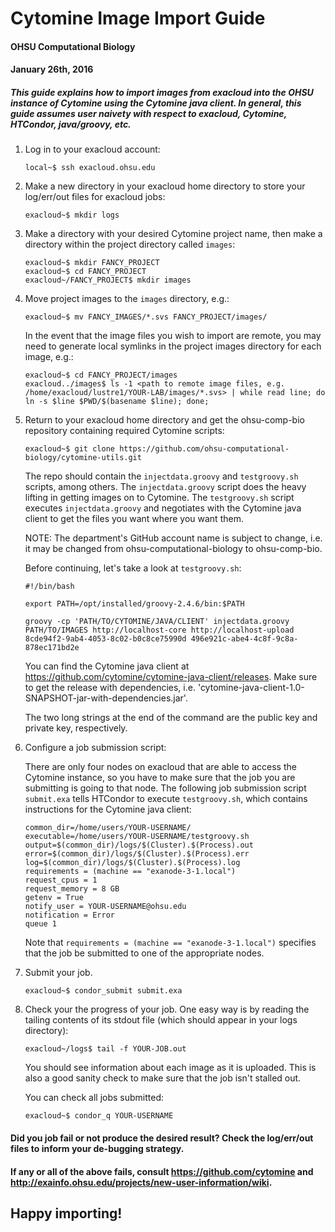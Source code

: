 # Cytomine Image Import Guide
#### OHSU Computational Biology
#### January 26th, 2016
##### This guide explains how to import images from exacloud into the OHSU instance of Cytomine using the Cytomine java client. In general, this guide assumes user naivety with respect to exacloud, Cytomine, HTCondor, java/groovy, etc.

1. Log in to your exacloud account:

      ```
      local~$ ssh exacloud.ohsu.edu
      ```

2. Make a new directory in your exacloud home directory to store your log/err/out files for exacloud jobs:

      ```
      exacloud~$ mkdir logs
      ```

3. Make a directory with your desired Cytomine project name, then make a directory within the project directory called `images`:

      ```
      exacloud~$ mkdir FANCY_PROJECT
      exacloud~$ cd FANCY_PROJECT
      exacloud~/FANCY_PROJECT$ mkdir images
      ```

4. Move project images to the `images` directory, e.g.:

      ```
      exacloud~$ mv FANCY_IMAGES/*.svs FANCY_PROJECT/images/
      ```

    In the event that the image files you wish to import are remote, you may need to generate local symlinks in the project images directory for each image, e.g.:

      ```
      exacloud~$ cd FANCY_PROJECT/images
      exacloud../images$ ls -1 <path to remote image files, e.g. /home/exacloud/lustre1/YOUR-LAB/images/*.svs> | while read line; do ln -s $line $PWD/$(basename $line); done;
      ```

5. Return to your exacloud home directory and get the ohsu-comp-bio repository containing required Cytomine scripts:

      ```
      exacloud~$ git clone https://github.com/ohsu-computational-biology/cytomine-utils.git
      ```

    The repo should contain the `injectdata.groovy` and `testgroovy.sh` scripts, among others. The `injectdata.groovy` script does the heavy lifting in getting images on to Cytomine. The `testgroovy.sh` script executes `injectdata.groovy` and negotiates with the Cytomine java client to get the files you want where you want them.

    NOTE: The department's GitHub account name is subject to change, i.e. it may  be changed from ohsu-computational-biology to ohsu-comp-bio.

    Before continuing, let's take a look at `testgroovy.sh`:

      ```
      #!/bin/bash

      export PATH=/opt/installed/groovy-2.4.6/bin:$PATH

      groovy -cp 'PATH/TO/CYTOMINE/JAVA/CLIENT' injectdata.groovy PATH/TO/IMAGES http://localhost-core http://localhost-upload 8cde94f2-9ab4-4053-8c02-b0c8ce75990d 496e921c-abe4-4c8f-9c8a-878ec171bd2e
      ```

    You can find the Cytomine java client at https://github.com/cytomine/cytomine-java-client/releases. Make sure to get the release with dependencies, i.e. 'cytomine-java-client-1.0-SNAPSHOT-jar-with-dependencies.jar'.

    The two long strings at the end of the command are the public key and private key, respectively.

6. Configure a job submission script:

    There are only four nodes on exacloud that are able to access the Cytomine instance, so you have to make sure that the job you are submitting is going to that node. The following job submission script `submit.exa` tells HTCondor to execute `testgroovy.sh`, which contains instructions for the Cytomine java client:

      ```
      common_dir=/home/users/YOUR-USERNAME/
      executable=/home/users/YOUR-USERNAME/testgroovy.sh
      output=$(common_dir)/logs/$(Cluster).$(Process).out
      error=$(common_dir)/logs/$(Cluster).$(Process).err
      log=$(common_dir)/logs/$(Cluster).$(Process).log
      requirements = (machine == "exanode-3-1.local")
      request_cpus = 1
      request_memory = 8 GB
      getenv = True
      notify_user = YOUR-USERNAME@ohsu.edu
      notification = Error
      queue 1
      ```

    Note that `requirements = (machine == "exanode-3-1.local")` specifies that the job be submitted to one of the appropriate nodes.

7. Submit your job.

      ```
      exacloud~$ condor_submit submit.exa
      ```

8. Check your the progress of your job.
One easy way is by reading the tailing contents of its stdout file (which should appear in your logs directory):

      ```
      exacloud~/logs$ tail -f YOUR-JOB.out
      ```

    You should see information about each image as it is uploaded. This is also a good sanity check to make sure that the job isn't stalled out.

    You can check all jobs submitted:

      ```
      exacloud~$ condor_q YOUR-USERNAME
      ```

#### Did you job fail or not produce the desired result? Check the log/err/out files to inform your de-bugging strategy.

#### If any or all of the above fails, consult https://github.com/cytomine and http://exainfo.ohsu.edu/projects/new-user-information/wiki.

## Happy importing!
